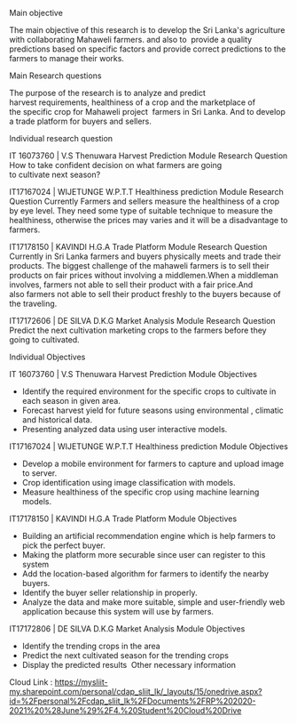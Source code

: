 Main objective

The main objective of this research is to develop the Sri Lanka's agriculture with collaborating Mahaweli farmers. and also to  provide a quality predictions based on specific factors and provide correct predictions to the farmers to manage their works. 

Main Research questions

The purpose of the research is to analyze and predict harvest requirements, healthiness of a crop and the marketplace of the specific crop for Mahaweli project  farmers in Sri Lanka. And to develop a trade platform for buyers and sellers. 


Individual research question

IT 16073760 | V.S Thenuwara 
Harvest Prediction Module
Research Question
How to take confident decision on what farmers are going to cultivate next season?

IT17167024 | WIJETUNGE W.P.T.T 
Healthiness prediction Module
Research Question
Currently Farmers and sellers measure the healthiness of a crop by eye level. They need some type of suitable technique to measure the healthiness, otherwise the prices may varies and it will be a disadvantage to farmers. 

IT17178150 | KAVINDI H.G.A 
Trade Platform Module
Research Question
Currently in Sri Lanka farmers and buyers physically meets and trade their products.​
The biggest challenge of the mahaweli farmers is to sell their products on fair prices without involving a middlemen.When a middleman involves, farmers not able to sell their product with a fair price.And also farmers not able to sell their product freshly to the buyers because of the traveling.

IT17172606 | DE SILVA D.K.G 
Market Analysis Module
Research	Question
Predict the next cultivation marketing crops to the farmers before they going to cultivated.


Individual Objectives

IT 16073760 | V.S Thenuwara 
Harvest Prediction Module
Objectives
* Identify the required environment for the specific crops to cultivate in each season in given area. ​
* Forecast harvest yield for future seasons using environmental , climatic and historical data. ​
* Presenting analyzed data using user interactive models.

IT17167024 | WIJETUNGE W.P.T.T 
Healthiness prediction Module
Objectives
* Develop a mobile environment for farmers to capture and upload image to server. 
* Crop identification using image classification with models. 
* Measure healthiness of the specific crop using machine learning models.

IT17178150 | KAVINDI H.G.A 
Trade Platform Module
Objectives
* Building an artificial recommendation engine which is help farmers to pick the perfect buyer. 
* Making the platform more securable since user can register to this system 
* Add the location-based algorithm for farmers to identify the nearby buyers.  
* Identify the buyer seller relationship in properly. 
* Analyze the data and make more suitable, simple and user-friendly web application because this system will use by farmers. 

IT17172806 | DE SILVA D.K.G 
Market Analysis Module
Objectives
* Identify the trending crops in the area 
* Predict the next cultivated season for the trending crops 
* Display the predicted results 
Other necessary information

Cloud Link : https://mysliit-my.sharepoint.com/personal/cdap_sliit_lk/_layouts/15/onedrive.aspx?id=%2Fpersonal%2Fcdap_sliit_lk%2FDocuments%2FRP%202020-2021%20%28June%29%2F4.%20Student%20Cloud%20Drive

